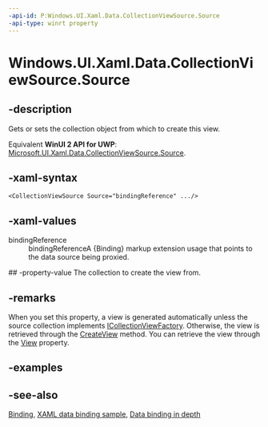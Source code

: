 ```yaml
---
-api-id: P:Windows.UI.Xaml.Data.CollectionViewSource.Source
-api-type: winrt property
---
```


<!-- Property syntax
public object Source { get;  set; }
-->

# Windows.UI.Xaml.Data.CollectionViewSource.Source

## -description
Gets or sets the collection object from which to create this view.

Equivalent **WinUI 2 API for UWP**: [Microsoft.UI.Xaml.Data.CollectionViewSource.Source](/windows/winui/api/microsoft.ui.xaml.data.collectionviewsource.source).

## -xaml-syntax
```xaml
<CollectionViewSource Source="bindingReference" .../>
```


## -xaml-values
<dl><dt>bindingReference</dt><dd>bindingReferenceA {Binding} markup extension usage that points to the data source being proxied.</dd>
</dl>
## -property-value
The collection to create the view from.

## -remarks
When you set this property, a view is generated automatically unless the source collection implements [ICollectionViewFactory](icollectionviewfactory.md). Otherwise, the view is retrieved through the [CreateView](icollectionviewfactory_createview_164792513.md) method. You can retrieve the view through the [View](collectionviewsource_view.md) property.

## -examples

## -see-also
[Binding](binding.md), [XAML data binding sample](https://github.com/Microsoft/Windows-universal-samples/tree/master/Samples/XamlBind), [Data binding in depth](/windows/uwp/data-binding/data-binding-in-depth)
